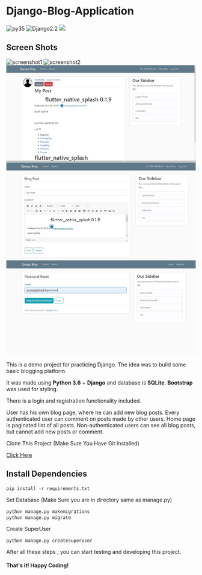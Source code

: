 # Django-Blog-Application
![py35](https://img.shields.io/badge/Python-3.5-red.svg) 
![Django2.2](https://img.shields.io/badge/Django-2.2.0-green.svg)
[![](https://img.shields.io/badge/Powered%20by-@ArunBalajiR-blue.svg)](mailto:arunbalaji25062k@gmail.com)


## Screen Shots

![screenshot1](https://github.com/ArunBalajiR/Django-Blog-Application/blob/master/media/1.gif?raw=true)
![screenshot2](https://github.com/ArunBalajiR/Django-Blog-Application/blob/master/media/2.gif?raw=true)
![screenshot3](https://raw.githubusercontent.com/ArunBalajiR/Django-Blog-Application/master/media/3.jpg)
![screenshot4](https://raw.githubusercontent.com/ArunBalajiR/Django-Blog-Application/master/media/4.jpg)
![screenshot5](https://raw.githubusercontent.com/ArunBalajiR/Django-Blog-Application/master/media/5.jpg)

This is a demo project for practicing Django.
The idea was to build some basic blogging platform.

It was made using **Python 3.6** + **Django** and database is **SQLite**.
**Bootstrap** was used for styling.


There is a login and registration functionality included.

User has his own blog page, where he can add new blog posts. 
Every authenticated user can comment on posts made by other users.
Home page is paginated list of all posts.
Non-authenticated users can see all blog posts, but cannot add new posts or comment.

Clone This Project (Make Sure You Have Git Installed)

[Click Here](https://github.com/ArunBalajiR/Django-Blog-Application.git)

## Install Dependencies

```
pip install -r requirements.txt
```

Set Database (Make Sure you are in directory same as manage.py)
```
python manage.py makemigrations
python manage.py migrate
```
Create SuperUser 
```
python manage.py createsuperuser
```

After all these steps , you can start testing and developing this project. 

#### That's it! Happy Coding!


